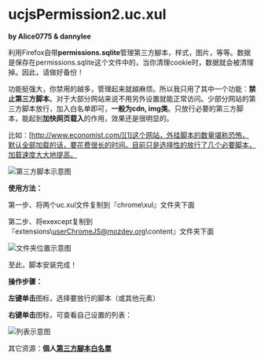 ucjsPermission2.uc.xul
=============
**by Alice0775 & dannylee**

利用Firefox自带**permissions.sqlite**管理第三方腳本，样式，图片，等等。数据是保存在permissions.sqlite这个文件中的，当你清理cookie时，数据就会被清理掉。因此，请做好备份！

功能挺强大，你禁用的越多，管理起来就越麻烦。所以我只用了其中一个功能：**禁止第三方脚本**。对于大部分网站来说不用另外设置就能正常访问。少部分网站的第三方脚本放行，加入白名单即可，**一般为cdn, img类**。只放行必要的第三方脚本，能起到**加快网页载入**的作用，效果还是很明显的。

比如：[http://www.economist.com/][1]这个网站，外挂脚本的数量堪称恐怖，默认全部加载的话，要花费很长的时间。目前只是选择性的放行了几个必要脚本，加载速度大大地提高。

![第三方脚本示意图][2]

**使用方法：**

第一步、将两个uc.xul文件复制到『chrome\xul』文件夹下面

第二步、将exexcept复制到『extensions\userChromeJS@mozdev.org\content』文件夹下面

![文件夹位置示意图][3]

至此，脚本安装完成！

**操作步骤：**

**左键单击**图标，选择要放行的脚本（或其他元素）

**右键单击**图标，可查看自己设置的列表：

![列表示意图][4]

其它资源：**個人[第三方腳本白名單][5]**

[1]: http://www.economist.com/
[2]: https://raw.githubusercontent.com/dupontjoy/userChrome.js-Collections-/master/ucjsPermission2.uc.xul/img/ucjsPermission2.jpg
[3]: https://raw.githubusercontent.com/dupontjoy/userChrome.js-Collections-/master/ucjsPermission2.uc.xul/img/ucjsPermission2-position.jpg
[4]: https://raw.githubusercontent.com/dupontjoy/userChrome.js-Collections-/master/ucjsPermission2.uc.xul/img/ucjsPermission2-list.jpg
[5]: https://github.com/dupontjoy/customization/blob/master/Rules/ucjsPermission-Whitelist.txt

